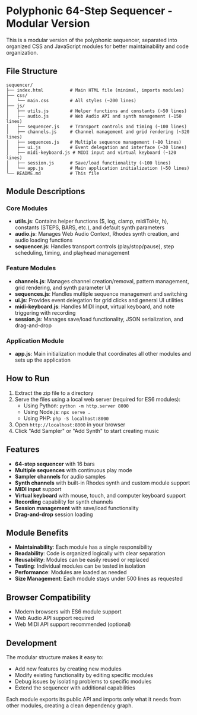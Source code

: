 # Polyphonic 64-Step Sequencer - Modular Version

This is a modular version of the polyphonic sequencer, separated into organized CSS and JavaScript modules for better maintainability and code organization.

## File Structure

```
sequencer/
├── index.html          # Main HTML file (minimal, imports modules)
├── css/
│   └── main.css        # All styles (~200 lines)
├── js/
│   ├── utils.js        # Helper functions and constants (~50 lines)
│   ├── audio.js        # Web Audio API and synth management (~150 lines)
│   ├── sequencer.js    # Transport controls and timing (~100 lines)
│   ├── channels.js     # Channel management and grid rendering (~320 lines)
│   ├── sequences.js    # Multiple sequence management (~80 lines)
│   ├── ui.js           # Event delegation and interface (~30 lines)
│   ├── midi-keyboard.js # MIDI input and virtual keyboard (~120 lines)
│   ├── session.js      # Save/load functionality (~100 lines)
│   └── app.js          # Main application initialization (~50 lines)
└── README.md           # This file
```

## Module Descriptions

### Core Modules

- **utils.js**: Contains helper functions ($, log, clamp, midiToHz, h), constants (STEPS, BARS, etc.), and default synth parameters
- **audio.js**: Manages Web Audio Context, Rhodes synth creation, and audio loading functions
- **sequencer.js**: Handles transport controls (play/stop/pause), step scheduling, timing, and playhead management

### Feature Modules

- **channels.js**: Manages channel creation/removal, pattern management, grid rendering, and synth parameter UI
- **sequences.js**: Handles multiple sequence management and switching
- **ui.js**: Provides event delegation for grid clicks and general UI utilities
- **midi-keyboard.js**: Handles MIDI input, virtual keyboard, and note triggering with recording
- **session.js**: Manages save/load functionality, JSON serialization, and drag-and-drop

### Application Module

- **app.js**: Main initialization module that coordinates all other modules and sets up the application

## How to Run

1. Extract the zip file to a directory
2. Serve the files using a local web server (required for ES6 modules):
   - Using Python: `python -m http.server 8000`
   - Using Node.js: `npx serve .`
   - Using PHP: `php -S localhost:8000`
3. Open `http://localhost:8000` in your browser
4. Click "Add Sampler" or "Add Synth" to start creating music

## Features

- **64-step sequencer** with 16 bars
- **Multiple sequences** with continuous play mode
- **Sampler channels** for audio samples
- **Synth channels** with built-in Rhodes synth and custom module support
- **MIDI input** support
- **Virtual keyboard** with mouse, touch, and computer keyboard support
- **Recording** capability for synth channels
- **Session management** with save/load functionality
- **Drag-and-drop** session loading

## Module Benefits

- **Maintainability**: Each module has a single responsibility
- **Readability**: Code is organized logically with clear separation
- **Reusability**: Modules can be easily reused or replaced
- **Testing**: Individual modules can be tested in isolation
- **Performance**: Modules are loaded as needed
- **Size Management**: Each module stays under 500 lines as requested

## Browser Compatibility

- Modern browsers with ES6 module support
- Web Audio API support required
- Web MIDI API support recommended (optional)

## Development

The modular structure makes it easy to:
- Add new features by creating new modules
- Modify existing functionality by editing specific modules
- Debug issues by isolating problems to specific modules
- Extend the sequencer with additional capabilities

Each module exports its public API and imports only what it needs from other modules, creating a clean dependency graph.

